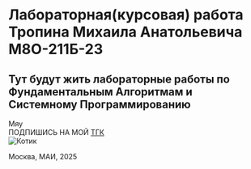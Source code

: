 # Лабораторная(курсовая) работа Тропина Михаила Анатольевича М8О-211Б-23 

## Тут будут жить лабораторные работы по Фундаментальным Алгоритмам и Системному Программированию


Мяу
<br/>
ПОДПИШИСЬ НА МОЙ  [ТГК](https://t.me/lemtooo)
<br/>
![Котик](https://cs14.pikabu.ru/post_img/2021/12/03/11/1638557600190241080.webp)

<div style="display: none;">Хм... даже так?) ПОДПИШИСЬ НА МОЙ  [ТГК](https://t.me/lemtooo)... Ну и там, хм... не знаю... Что как дела? Как жизнь?..</div>

Москва, МАИ, 2025